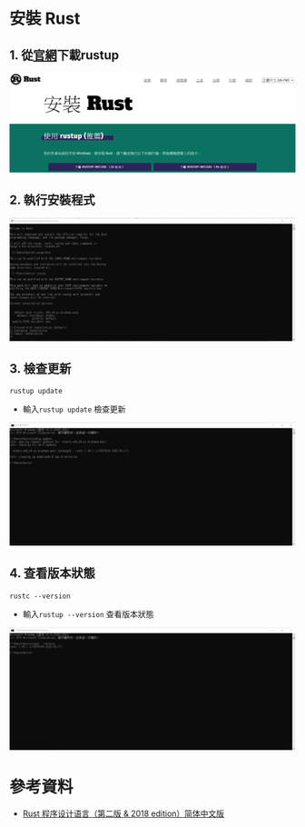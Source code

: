 # 安裝 Rust
## 1. 從[官網](https://rust-lang.org/zh-TW/tools/install)下載rustup

![](https://github.com/kevin823lin/sp108b/blob/master/FinalProject/src/1.1.png?raw=true)

## 2. 執行安裝程式

![](https://github.com/kevin823lin/sp108b/blob/master/FinalProject/src/1.2.png?raw=true)

## 3. 檢查更新
```
rustup update
```
* 輸入`rustup update` 檢查更新

![](https://github.com/kevin823lin/sp108b/blob/master/FinalProject/src/1.3.png?raw=true)
## 4. 查看版本狀態
```
rustc --version
```
* 輸入`rustup --version` 查看版本狀態

![](https://github.com/kevin823lin/sp108b/blob/master/FinalProject/src/1.4.png?raw=true)

# 參考資料
* [Rust 程序设计语言（第二版 & 2018 edition）简体中文版](https://kaisery.gitbooks.io/trpl-zh-cn/)​